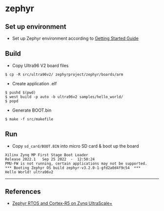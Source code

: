 # zephyr

## Set up environment

- Set up Zephyr environment according to [Getting Started Guide](https://developer.nordicsemi.com/nRF_Connect_SDK/doc/latest/zephyr/develop/getting_started/index.html)

## Build

- Copy Ultra96 V2 board files

```shell-session
$ cp -R src/ultra96v2/ zephyrproject/zephyr/boards/arm
```

- Create application .elf

```shell-session
$ pushd $(pwd)
$ west build -p auto -b ultra96v2 samples/hello_world/
$ popd
```

- Generate BOOT.bin

```shell-session
$ make -f src/makefile
```

## Run

- Copy ``sd_card/BOOT.BIN`` into micro SD card & boot up the board

```shell-session
Xilinx Zynq MP First Stage Boot Loader 
Release 2022.1   Sep 25 2022  -  12:50:24
PMU-FW is not running, certain applications may not be supported.
*** Booting Zephyr OS build zephyr-v3.2.0-1-gfd2a0d4f9c54  ***
Hello World! ultra96v2
```

***

## References

- [Zephyr RTOS and Cortex-R5 on Zynq UltraScale+](https://antmicro.com/blog/2019/09/zephyr-cortex-r5-on-ultrascale/)
